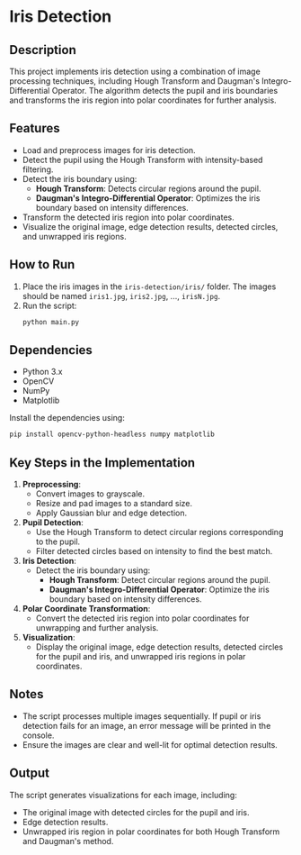 # Iris Detection

## Description
This project implements iris detection using a combination of image processing techniques, including Hough Transform and Daugman's Integro-Differential Operator. The algorithm detects the pupil and iris boundaries and transforms the iris region into polar coordinates for further analysis.

## Features
- Load and preprocess images for iris detection.
- Detect the pupil using the Hough Transform with intensity-based filtering.
- Detect the iris boundary using:
  - **Hough Transform**: Detects circular regions around the pupil.
  - **Daugman's Integro-Differential Operator**: Optimizes the iris boundary based on intensity differences.
- Transform the detected iris region into polar coordinates.
- Visualize the original image, edge detection results, detected circles, and unwrapped iris regions.

## How to Run
1. Place the iris images in the `iris-detection/iris/` folder. The images should be named `iris1.jpg`, `iris2.jpg`, ..., `irisN.jpg`.
2. Run the script:
   ```bash
   python main.py
   ```

## Dependencies
- Python 3.x
- OpenCV
- NumPy
- Matplotlib

Install the dependencies using:
```bash
pip install opencv-python-headless numpy matplotlib
```

## Key Steps in the Implementation
1. **Preprocessing**: 
   - Convert images to grayscale.
   - Resize and pad images to a standard size.
   - Apply Gaussian blur and edge detection.
2. **Pupil Detection**:
   - Use the Hough Transform to detect circular regions corresponding to the pupil.
   - Filter detected circles based on intensity to find the best match.
3. **Iris Detection**:
   - Detect the iris boundary using:
     - **Hough Transform**: Detect circular regions around the pupil.
     - **Daugman's Integro-Differential Operator**: Optimize the iris boundary based on intensity differences.
4. **Polar Coordinate Transformation**:
   - Convert the detected iris region into polar coordinates for unwrapping and further analysis.
5. **Visualization**:
   - Display the original image, edge detection results, detected circles for the pupil and iris, and unwrapped iris regions in polar coordinates.

## Notes
- The script processes multiple images sequentially. If pupil or iris detection fails for an image, an error message will be printed in the console.
- Ensure the images are clear and well-lit for optimal detection results.

## Output
The script generates visualizations for each image, including:
- The original image with detected circles for the pupil and iris.
- Edge detection results.
- Unwrapped iris region in polar coordinates for both Hough Transform and Daugman's method.
